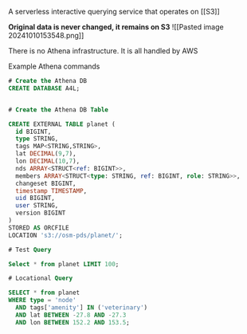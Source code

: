 A serverless interactive querying service that operates on [[S3]]

**Original data is never changed, it remains on S3**
![[Pasted image 20241010153548.png]]

There is no Athena infrastructure. It is all handled by AWS

Example Athena commands
```sql
# Create the Athena DB
CREATE DATABASE A4L;


# Create the Athena DB Table

CREATE EXTERNAL TABLE planet (
  id BIGINT,
  type STRING,
  tags MAP<STRING,STRING>,
  lat DECIMAL(9,7),
  lon DECIMAL(10,7),
  nds ARRAY<STRUCT<ref: BIGINT>>,
  members ARRAY<STRUCT<type: STRING, ref: BIGINT, role: STRING>>,
  changeset BIGINT,
  timestamp TIMESTAMP,
  uid BIGINT,
  user STRING,
  version BIGINT
)
STORED AS ORCFILE
LOCATION 's3://osm-pds/planet/';

# Test Query

Select * from planet LIMIT 100;

# Locational Query

SELECT * from planet
WHERE type = 'node'
  AND tags['amenity'] IN ('veterinary')
  AND lat BETWEEN -27.8 AND -27.3
  AND lon BETWEEN 152.2 AND 153.5;
```